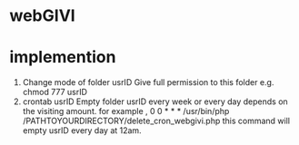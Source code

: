 # webGIVI
# implemention
1. Change mode of folder usrID
Give full permission to this folder
e.g. chmod 777 usrID
2. crontab usrID
Empty folder usrID every week or every day depends on the visiting amount.
for example , 0 0 * * * /usr/bin/php  /PATHTOYOURDIRECTORY/delete_cron_webgivi.php
this command will empty usrID every day at 12am.
